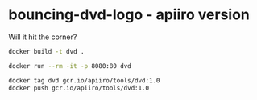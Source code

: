 # bouncing-dvd-logo - apiiro version

Will it hit the corner?

```bash
docker build -t dvd .

docker run --rm -it -p 8080:80 dvd

docker tag dvd gcr.io/apiiro/tools/dvd:1.0
docker push gcr.io/apiiro/tools/dvd:1.0
```
